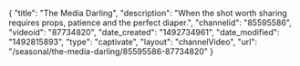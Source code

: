 {
    "title": "The Media Darling",
    "description": "When the shot worth sharing requires props, patience and the perfect diaper.",
    "channelid": "85595586",
    "videoid": "87734820",
    "date_created": "1492734961",
    "date_modified": "1492815893",
    "type": "captivate",
    "layout": "channelVideo",
    "url": "\/seasonal\/the-media-darling\/85595586-87734820"
}